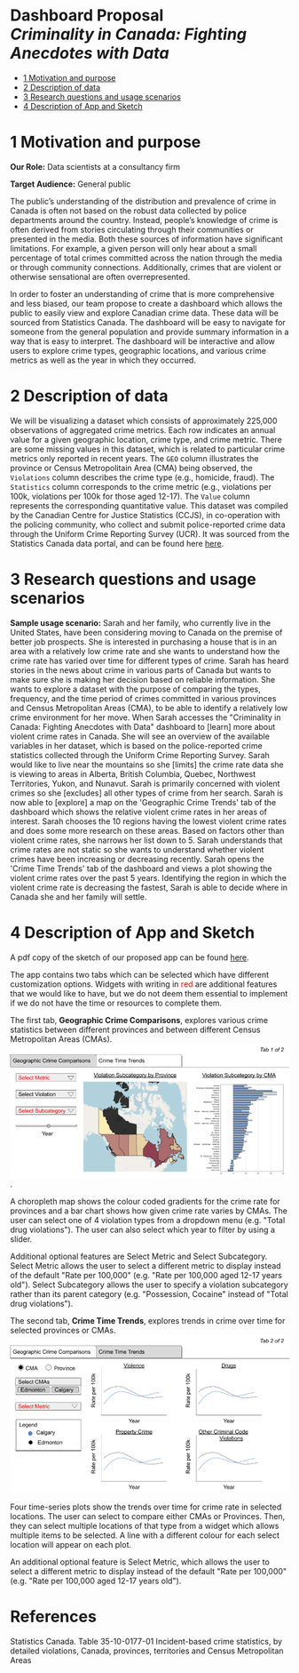 Dashboard Proposal <br> *Criminality in Canada: Fighting Anecdotes with
Data*
================

  - [1 Motivation and purpose](#motivation-and-purpose)
  - [2 Description of data](#description-of-data)
  - [3 Research questions and usage
    scenarios](#research-questions-and-usage-scenarios)
  - [4 Description of App and Sketch](#description-of-app-and-sketch)

# 1 Motivation and purpose

**Our Role:** Data scientists at a consultancy firm

**Target Audience:** General public

The public’s understanding of the distribution and prevalence of crime in Canada is often not based on the robust data collected by police departments around the country. Instead, people’s knowledge of crime is often derived from stories circulating through their communities or presented in the media. Both these sources of information have
significant limitations. For example, a given person will only hear about a small percentage of total crimes committed across the nation through the media or through community connections. Additionally, crimes that are violent or otherwise sensational are often overrepresented.

In order to foster an understanding of crime that is more comprehensive and less biased, our team propose to create a dashboard which allows the public to easily view and explore Canadian crime data. These data will be sourced from Statistics Canada. The dashboard will be easy to navigate for someone from the general population and provide summary information in a way that is easy to interpret. The dashboard will be interactive and allow users to explore crime types, geographic locations, and various crime metrics as well as the year in which they occurred.

# 2 Description of data

We will be visualizing a dataset which consists of approximately 225,000 observations of aggregated crime metrics. Each row indicates an annual value for a given geographic location, crime type, and crime metric. There are some missing values in this dataset, which is related to particular crime metrics only reported in recent years. The `GEO` column illustrates the province or Census Metropolitain Area (CMA) being observed, the `Violations` column describes the crime type (e.g., homicide, fraud). The `Statistics` column corresponds to the crime metric (e.g., violations per 100k, violations per 100k for those aged 12-17). The `Value` column represents the corresponding quantitative value. This dataset was compiled by the Canadian Centre for Justice Statistics (CCJS), in co-operation with the policing community, who collect and submit police-reported crime data through the Uniform Crime Reporting Survey (UCR). It was sourced from the Statistics Canada data portal, and can be found here [here](https://www150.statcan.gc.ca/t1/tbl1/en/cv.action?pid=3510017701).


# 3 Research questions and usage scenarios

**Sample usage scenario:** 
Sarah and her family, who currently live in the United States, have been considering moving to Canada on the premise of better job prospects. She is interested in purchasing a house that is in an area with a relatively low crime rate and she wants to understand how the crime rate has varied over time for different types of crime. Sarah has heard stories in the news about crime in various parts of Canada but wants to make sure she is making her decision based on reliable information. She wants to explore a dataset with the purpose of comparing the types, frequency, and the time period of crimes committed in various provinces and Census Metropolitan Areas (CMA), to be able to identify a relatively low crime environment for her move. When Sarah accesses the "Criminality in Canada: Fighting Anecdotes with Data" dashboard to \[learn\] more about violent crime rates in Canada. She will see an overview of the available variables in her dataset, which is based on the police-reported crime statistics collected through the Uniform Crime Reporting Survey. Sarah would like to live near the mountains so she \[limits\] the crime rate data she is viewing to areas in Alberta, British Columbia, Quebec, Northwest Territories, Yukon, and Nunavut. Sarah is primarily concerned with violent crimes so she \[excludes\] all other types of crime from her search. Sarah is now able to \[explore\] a map on the 'Geographic Crime Trends' tab of the dashboard which shows the relative violent crime rates in her areas of interest. Sarah chooses the 10 regions having the lowest violent crime rates and does some more research on these areas. Based on factors other than violent crime rates, she narrows her list down to 5. Sarah understands that crime rates are not static so she wants to understand whether violent crimes have been increasing or decreasing recently. Sarah opens the 'Crime Time Trends' tab of the dashboard and views a plot showing the violent crime rates over the past 5 years. Identifying the region in which the violent crime rate is decreasing the fastest, Sarah is able to decide where in Canada she and her family will settle.

# 4 Description of App and Sketch

A pdf copy of the sketch of our proposed app can be found [here](https://github.com/sbabicki/532_Group_22/blob/main/design_mockup.pdf).  

The app contains two tabs which can be selected which have different customization options. Widgets with writing in <span style="color:red">red</span> are additional features that we would like to have, but we do not deem them essential to implement if we do not have the time or resources to complete them. 

The first tab, **Geographic Crime Comparisons**, explores various crime statistics between different provinces and between different Census Metropolitan Areas (CMAs). 
![Tab 1](design_mockup_tab_1.png "Tab 1 - Geographic Crime Comparisons").

A choropleth map shows the colour coded gradients for the crime rate for provinces and a bar chart shows how given crime rate varies by CMAs. The user can select one of 4 violation types from a dropdown menu (e.g. "Total drug violations"). The user can also select which year to filter by using a slider. 

Additional optional features are Select Metric and Select Subcategory. Select Metric allows the user to select a different metric to display instead of the default "Rate per 100,000" (e.g. "Rate per 100,000 aged 12-17 years old"). Select Subcategory allows the user to specify a violation subcategory rather than its parent category (e.g. "Possession, Cocaine" instead of "Total drug violations").

The second tab, **Crime Time Trends**, explores trends in crime over time for selected provinces or CMAs.
![Tab 2](design_mockup_tab_2.png "Tab 2 - Crime Time Trends")

Four time-series plots show the trends over time for crime rate in selected locations. The user can select to compare either CMAs or Provinces. Then, they can select multiple locations of that type from a widget which allows multiple items to be selected. A line with a different colour for each select location will appear on each plot.

An additional optional feature is Select Metric, which allows the user to select a different metric to display instead of the default "Rate per 100,000" (e.g. "Rate per 100,000 aged 12-17 years old").


# References

Statistics Canada. Table 35-10-0177-01  Incident-based crime statistics, by detailed violations, Canada, provinces, territories and Census Metropolitan Areas
